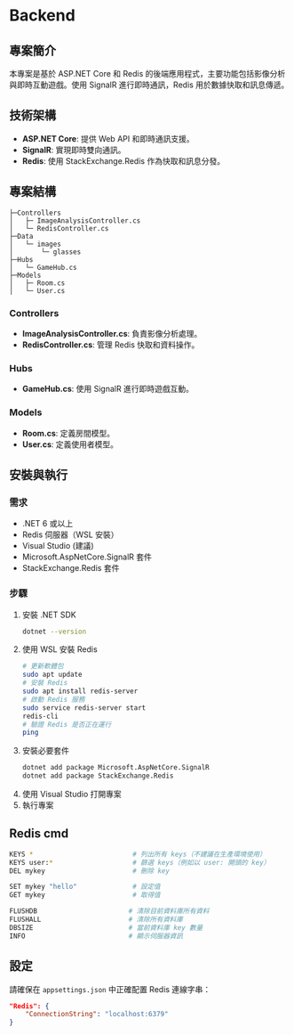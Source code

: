 #  Backend

## 專案簡介

本專案是基於 ASP.NET Core 和 Redis 的後端應用程式，主要功能包括影像分析與即時互動遊戲。使用 SignalR 進行即時通訊，Redis 用於數據快取和訊息傳遞。

## 技術架構

- **ASP.NET Core**: 提供 Web API 和即時通訊支援。
- **SignalR**: 實現即時雙向通訊。
- **Redis**: 使用 StackExchange.Redis 作為快取和訊息分發。

## 專案結構

```
├─Controllers
│   ├─ ImageAnalysisController.cs
│   └─ RedisController.cs
├─Data
│   └─ images
│       └─ glasses
├─Hubs
│   └─ GameHub.cs
├─Models
│   ├─ Room.cs
│   └─ User.cs
```

### Controllers

- **ImageAnalysisController.cs**: 負責影像分析處理。
- **RedisController.cs**: 管理 Redis 快取和資料操作。

### Hubs

- **GameHub.cs**: 使用 SignalR 進行即時遊戲互動。

### Models

- **Room.cs**: 定義房間模型。
- **User.cs**: 定義使用者模型。

## 安裝與執行

### 需求

- .NET 6 或以上
- Redis 伺服器（WSL 安裝）
- Visual Studio (建議)
- Microsoft.AspNetCore.SignalR 套件
- StackExchange.Redis 套件

### 步驟

1. 安裝 .NET SDK
   ```bash
   dotnet --version
   ```
2. 使用 WSL 安裝 Redis
   ```bash
   # 更新軟體包
   sudo apt update
   # 安裝 Redis
   sudo apt install redis-server
   # 啟動 Redis 服務
   sudo service redis-server start
   redis-cli
   # 驗證 Redis 是否正在運行
   ping
   ```
3. 安裝必要套件
   ```bash
   dotnet add package Microsoft.AspNetCore.SignalR
   dotnet add package StackExchange.Redis
   ```
4. 使用 Visual Studio 打開專案
5. 執行專案

## Redis cmd

```bash
KEYS *                         # 列出所有 keys（不建議在生產環境使用）
KEYS user:*                    # 篩選 keys（例如以 user: 開頭的 key）
DEL mykey                      # 刪除 key
```

```bash
SET mykey "hello"              # 設定值
GET mykey                      # 取得值
```

```bash
FLUSHDB                       # 清除目前資料庫所有資料
FLUSHALL                      # 清除所有資料庫
DBSIZE                        # 當前資料庫 key 數量
INFO                          # 顯示伺服器資訊
```

## 設定

請確保在 `appsettings.json` 中正確配置 Redis 連線字串：

```json
"Redis": {
    "ConnectionString": "localhost:6379"
}
```

